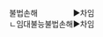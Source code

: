 ﻿<link rel="stylesheet" href="../_res/darkmode.css">


불법손해ㅤㅤㅤㅤㅤ▶<span class="r">차임</span>  
ㄴ임대불능불법손해▶<span class="r">차임</span>  
<pre>


</pre>



